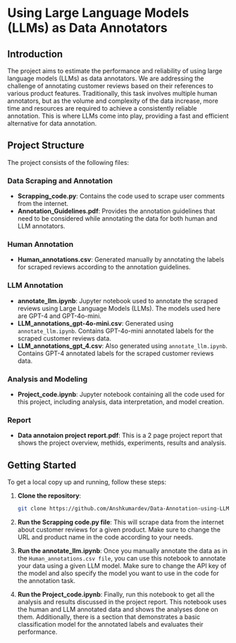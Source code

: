 # Using Large Language Models (LLMs) as Data Annotators

## Introduction

The project aims to estimate the performance and reliability of using large language models (LLMs) as data annotators. We are addressing the challenge of annotating customer reviews based on their references to various product features. Traditionally, this task involves multiple human annotators, but as the volume and complexity of the data increase, more time and resources are required to achieve a consistently reliable annotation. This is where LLMs come into play, providing a fast and efficient alternative for data annotation.

## Project Structure

The project consists of the following files:

### Data Scraping and Annotation

- **Scrapping_code.py**: Contains the code used to scrape user comments from the internet.
- **Annotation_Guidelines.pdf**: Provides the annotation guidelines that need to be considered while annotating the data for both human and LLM annotators.

### Human Annotation

- **Human_annotations.csv**: Generated manually by annotating the labels for scraped reviews according to the annotation guidelines.

### LLM Annotation

- **annotate_llm.ipynb**: Jupyter notebook used to annotate the scraped reviews using Large Language Models (LLMs). The models used here are GPT-4 and GPT-4o-mini.
- **LLM_annotations_gpt-4o-mini.csv**: Generated using `annotate_llm.ipynb`. Contains GPT-4o-mini annotated labels for the scraped customer reviews data.
- **LLM_annotations_gpt_4.csv**: Also generated using `annotate_llm.ipynb`. Contains GPT-4 annotated labels for the scraped customer reviews data.

### Analysis and Modeling

- **Project_code.ipynb**: Jupyter notebook containing all the code used for this project, including analysis, data interpretation, and model creation.

### Report

- **Data annotaion project report.pdf**: This is a 2 page project report that shows the project overview, methids, experiments, results and analysis.

## Getting Started

To get a local copy up and running, follow these steps:

1. **Clone the repository**:

   ```bash
   git clone https://github.com/Anshkumardev/Data-Annotation-using-LLMs

2. **Run the Scrapping code.py file**: This will scrape data from the internet about customer reviews for a given product. Make sure to change the URL and product name in the code according to your needs.
3. **Run the annotate_llm.ipynb**: Once you manually annotate the data as in the `Human_annotations.csv file`, you can use this notebook to annotate your data using a given LLM model. Make sure to change the API key of the model and also specify the model you want to use in the code for the annotation task.
4. **Run the Project_code.ipynb**: Finally, run this notebook to get all the analysis and results discussed in the project report. This notebook uses the human and LLM annotated data and shows the analyses done on them. Additionally, there is a section that demonstrates a basic classification model for the annotated labels and evaluates their performance.
